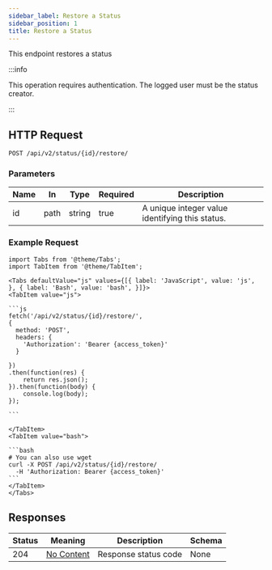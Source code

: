 ```yaml
---
sidebar_label: Restore a Status
sidebar_position: 1
title: Restore a Status
---
```


This endpoint restores a status

:::info

This operation requires authentication. The logged user must be the status creator.

:::

## HTTP Request

`POST /api/v2/status/{id}/restore/`

### Parameters

| Name | In   | Type   | Required | Description                                     |
|------|------|--------|----------|-------------------------------------------------|
| id   | path | string | true     | A unique integer value identifying this status. |

### Example Request

````mdx-code-block
import Tabs from '@theme/Tabs';
import TabItem from '@theme/TabItem';

<Tabs defaultValue="js" values={[{ label: 'JavaScript', value: 'js', }, { label: 'Bash', value: 'bash', }]}>
<TabItem value="js">

```js
fetch('/api/v2/status/{id}/restore/',
{
  method: 'POST',
  headers: {
    'Authorization': 'Bearer {access_token}'
  }

})
.then(function(res) {
    return res.json();
}).then(function(body) {
    console.log(body);
});

```

</TabItem>
<TabItem value="bash">

```bash
# You can also use wget
curl -X POST /api/v2/status/{id}/restore/
  -H 'Authorization: Bearer {access_token}'
```
</TabItem>
</Tabs>
````

## Responses

| Status | Meaning                                                         | Description | Schema |
|--------|-----------------------------------------------------------------|-------------|--------|
| 204    | [No Content](https://tools.ietf.org/html/rfc7231#section-6.3.5) | Response status code         | None   |




